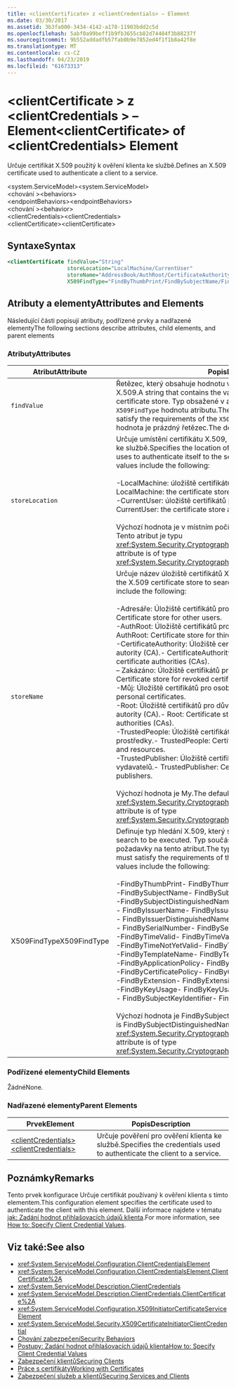 ```yaml
---
title: <clientCertificate> z <clientCredentials> – Element
ms.date: 03/30/2017
ms.assetid: 3b3fa000-3434-4142-a178-11903bdd2c5d
ms.openlocfilehash: 5abf0a99beff1b9fb3655cb82d74484f3b88237f
ms.sourcegitcommit: 9b552addadfb57fab0b9e7852ed4f1f1b8a42f8e
ms.translationtype: MT
ms.contentlocale: cs-CZ
ms.lasthandoff: 04/23/2019
ms.locfileid: "61673313"
---
```

# <a name="clientcertificate-of-clientcredentials-element"></a><span data-ttu-id="d34ee-102">\<clientCertificate > z \<clientCredentials > – Element</span><span class="sxs-lookup"><span data-stu-id="d34ee-102">\<clientCertificate> of \<clientCredentials> Element</span></span>
<span data-ttu-id="d34ee-103">Určuje certifikát X.509 použitý k ověření klienta ke službě.</span><span class="sxs-lookup"><span data-stu-id="d34ee-103">Defines an X.509 certificate used to authenticate a client to a service.</span></span>  
  
 <span data-ttu-id="d34ee-104">\<system.ServiceModel></span><span class="sxs-lookup"><span data-stu-id="d34ee-104">\<system.ServiceModel></span></span>  
<span data-ttu-id="d34ee-105">\<chování ></span><span class="sxs-lookup"><span data-stu-id="d34ee-105">\<behaviors></span></span>  
<span data-ttu-id="d34ee-106">\<endpointBehaviors></span><span class="sxs-lookup"><span data-stu-id="d34ee-106">\<endpointBehaviors></span></span>  
<span data-ttu-id="d34ee-107">\<chování ></span><span class="sxs-lookup"><span data-stu-id="d34ee-107">\<behavior></span></span>  
<span data-ttu-id="d34ee-108">\<clientCredentials></span><span class="sxs-lookup"><span data-stu-id="d34ee-108">\<clientCredentials></span></span>  
<span data-ttu-id="d34ee-109">\<clientCertificate></span><span class="sxs-lookup"><span data-stu-id="d34ee-109">\<clientCertificate></span></span>  
  
## <a name="syntax"></a><span data-ttu-id="d34ee-110">Syntaxe</span><span class="sxs-lookup"><span data-stu-id="d34ee-110">Syntax</span></span>  
  
```xml  
<clientCertificate findValue="String"
                   storeLocation="LocalMachine/CurrentUser"
                   storeName="AddressBook/AuthRoot/CertificateAuthority/Disallowed/My/Root/TrustedPeople/TrustedPublisher"
                   X509FindType="FindByThumbPrint/FindBySubjectName/FindBySubjectDistinguishedName/FindByIssuerName/FindByIssuerDistinguishedName/FindBySerialNumber/FindByTimeValid/FindByTimeNotYetValid/FindByTemplateName/FindByApplicationPolicy/FindByCertificatePolicy/FindByExtension/FindByKeyUsage/FindBySubjectKeyIdentifier" />
```  
  
## <a name="attributes-and-elements"></a><span data-ttu-id="d34ee-111">Atributy a elementy</span><span class="sxs-lookup"><span data-stu-id="d34ee-111">Attributes and Elements</span></span>  
 <span data-ttu-id="d34ee-112">Následující části popisují atributy, podřízené prvky a nadřazené elementy</span><span class="sxs-lookup"><span data-stu-id="d34ee-112">The following sections describe attributes, child elements, and parent elements</span></span>  
  
### <a name="attributes"></a><span data-ttu-id="d34ee-113">Atributy</span><span class="sxs-lookup"><span data-stu-id="d34ee-113">Attributes</span></span>  
  
|<span data-ttu-id="d34ee-114">Atribut</span><span class="sxs-lookup"><span data-stu-id="d34ee-114">Attribute</span></span>|<span data-ttu-id="d34ee-115">Popis</span><span class="sxs-lookup"><span data-stu-id="d34ee-115">Description</span></span>|  
|---------------|-----------------|  
|`findValue`|<span data-ttu-id="d34ee-116">Řetězec, který obsahuje hodnotu vyhledávání v úložišti certifikátů X.509.</span><span class="sxs-lookup"><span data-stu-id="d34ee-116">A string that contains the value to search for in the X.509 certificate store.</span></span> <span data-ttu-id="d34ee-117">Typ obsažené v atributu musí splňovat požadavky `X509FindType` hodnotu atributu.</span><span class="sxs-lookup"><span data-stu-id="d34ee-117">The type contained in the attribute must satisfy the requirements of the `X509FindType` attribute value.</span></span> <span data-ttu-id="d34ee-118">Výchozí hodnota je prázdný řetězec.</span><span class="sxs-lookup"><span data-stu-id="d34ee-118">The default is an empty string.</span></span>|  
|`storeLocation`|<span data-ttu-id="d34ee-119">Určuje umístění certifikátu X.509, který klient použije ke svému ověření ke službě.</span><span class="sxs-lookup"><span data-stu-id="d34ee-119">Specifies the location of the X.509 certificate that the client uses to authenticate itself to the service.</span></span> <span data-ttu-id="d34ee-120">Platné hodnoty patří:</span><span class="sxs-lookup"><span data-stu-id="d34ee-120">Valid values include the following:</span></span><br /><br /> <span data-ttu-id="d34ee-121">-LocalMachine: úložiště certifikátů přiřazené do místního počítače.</span><span class="sxs-lookup"><span data-stu-id="d34ee-121">-   LocalMachine: the certificate store assigned to the local machine.</span></span><br /><span data-ttu-id="d34ee-122">-CurrentUser: úložiště certifikátů přiřazené aktuálnímu uživateli.</span><span class="sxs-lookup"><span data-stu-id="d34ee-122">-   CurrentUser: the certificate store assigned to the current user.</span></span><br /><br /> <span data-ttu-id="d34ee-123">Výchozí hodnota je v místním počítači.</span><span class="sxs-lookup"><span data-stu-id="d34ee-123">The default is LocalMachine.</span></span> <span data-ttu-id="d34ee-124">Tento atribut je typu <xref:System.Security.Cryptography.X509Certificates.StoreLocation>.</span><span class="sxs-lookup"><span data-stu-id="d34ee-124">This attribute is of type <xref:System.Security.Cryptography.X509Certificates.StoreLocation>.</span></span>|  
|`storeName`|<span data-ttu-id="d34ee-125">Určuje název úložiště certifikátů X.509 pro hledání.</span><span class="sxs-lookup"><span data-stu-id="d34ee-125">Specifies the name of the X.509 certificate store to search.</span></span> <span data-ttu-id="d34ee-126">Platné hodnoty patří:</span><span class="sxs-lookup"><span data-stu-id="d34ee-126">Valid values include the following:</span></span><br /><br /> <span data-ttu-id="d34ee-127">-Adresáře: Úložiště certifikátů pro ostatní uživatele.</span><span class="sxs-lookup"><span data-stu-id="d34ee-127">-   AddressBook: Certificate store for other users.</span></span><br /><span data-ttu-id="d34ee-128">-AuthRoot: Úložiště certifikátů pro nezávislé certifikační autority (CA).</span><span class="sxs-lookup"><span data-stu-id="d34ee-128">-   AuthRoot: Certificate store for third-party certificate authorities (CAs).</span></span><br /><span data-ttu-id="d34ee-129">-CertificateAuthority: Úložiště certifikátů zprostředkující certifikační autority (CA).</span><span class="sxs-lookup"><span data-stu-id="d34ee-129">-   CertificateAuthority: Certificate store for intermediate certificate authorities (CAs).</span></span><br /><span data-ttu-id="d34ee-130">– Zakázáno: Úložiště certifikátů pro odvolaných certifikátů.</span><span class="sxs-lookup"><span data-stu-id="d34ee-130">-   Disallowed: Certificate store for revoked certificates.</span></span><br /><span data-ttu-id="d34ee-131">-Můj: Úložiště certifikátů pro osobní certifikáty.</span><span class="sxs-lookup"><span data-stu-id="d34ee-131">-   My: Certificate store for personal certificates.</span></span><br /><span data-ttu-id="d34ee-132">-Root: Úložiště certifikátů pro důvěryhodné kořenové certifikační autority (CA).</span><span class="sxs-lookup"><span data-stu-id="d34ee-132">-   Root: Certificate store for trusted root certificate authorities (CAs).</span></span><br /><span data-ttu-id="d34ee-133">-TrustedPeople: Úložiště certifikátů přímo důvěryhodných osob a prostředky.</span><span class="sxs-lookup"><span data-stu-id="d34ee-133">-   TrustedPeople: Certificate store for directly trusted people and resources.</span></span><br /><span data-ttu-id="d34ee-134">-TrustedPublisher: Úložiště certifikátů přímo důvěryhodných vydavatelů.</span><span class="sxs-lookup"><span data-stu-id="d34ee-134">-   TrustedPublisher: Certificate store for directly trusted publishers.</span></span><br /><br /> <span data-ttu-id="d34ee-135">Výchozí hodnota je My.</span><span class="sxs-lookup"><span data-stu-id="d34ee-135">The default is My.</span></span> <span data-ttu-id="d34ee-136">Tento atribut je typu <xref:System.Security.Cryptography.X509Certificates.StoreName>.</span><span class="sxs-lookup"><span data-stu-id="d34ee-136">This attribute is of type <xref:System.Security.Cryptography.X509Certificates.StoreName>.</span></span>|  
|<span data-ttu-id="d34ee-137">X509FindType</span><span class="sxs-lookup"><span data-stu-id="d34ee-137">X509FindType</span></span>|<span data-ttu-id="d34ee-138">Definuje typ hledání X.509, který se spustí.</span><span class="sxs-lookup"><span data-stu-id="d34ee-138">Defines the type of X.509 search to be executed.</span></span> <span data-ttu-id="d34ee-139">Typ součástí `findValue` atribut musí splňovat požadavky na tento atribut.</span><span class="sxs-lookup"><span data-stu-id="d34ee-139">The type contained in the `findValue` attribute must satisfy the requirements of this attribute.</span></span> <span data-ttu-id="d34ee-140">Platné hodnoty patří:</span><span class="sxs-lookup"><span data-stu-id="d34ee-140">Valid values include the following:</span></span><br /><br /> <span data-ttu-id="d34ee-141">-FindByThumbPrint</span><span class="sxs-lookup"><span data-stu-id="d34ee-141">-   FindByThumbPrint</span></span><br /><span data-ttu-id="d34ee-142">-FindBySubjectName</span><span class="sxs-lookup"><span data-stu-id="d34ee-142">-   FindBySubjectName</span></span><br /><span data-ttu-id="d34ee-143">-FindBySubjectDistinguishedName</span><span class="sxs-lookup"><span data-stu-id="d34ee-143">-   FindBySubjectDistinguishedName</span></span><br /><span data-ttu-id="d34ee-144">-   FindByIssuerName</span><span class="sxs-lookup"><span data-stu-id="d34ee-144">-   FindByIssuerName</span></span><br /><span data-ttu-id="d34ee-145">-   FindByIssuerDistinguishedName</span><span class="sxs-lookup"><span data-stu-id="d34ee-145">-   FindByIssuerDistinguishedName</span></span><br /><span data-ttu-id="d34ee-146">-   FindBySerialNumber</span><span class="sxs-lookup"><span data-stu-id="d34ee-146">-   FindBySerialNumber</span></span><br /><span data-ttu-id="d34ee-147">-FindByTimeValid</span><span class="sxs-lookup"><span data-stu-id="d34ee-147">-   FindByTimeValid</span></span><br /><span data-ttu-id="d34ee-148">-FindByTimeNotYetValid</span><span class="sxs-lookup"><span data-stu-id="d34ee-148">-   FindByTimeNotYetValid</span></span><br /><span data-ttu-id="d34ee-149">-FindByTemplateName</span><span class="sxs-lookup"><span data-stu-id="d34ee-149">-   FindByTemplateName</span></span><br /><span data-ttu-id="d34ee-150">-FindByApplicationPolicy</span><span class="sxs-lookup"><span data-stu-id="d34ee-150">-   FindByApplicationPolicy</span></span><br /><span data-ttu-id="d34ee-151">-FindByCertificatePolicy</span><span class="sxs-lookup"><span data-stu-id="d34ee-151">-   FindByCertificatePolicy</span></span><br /><span data-ttu-id="d34ee-152">-FindByExtension</span><span class="sxs-lookup"><span data-stu-id="d34ee-152">-   FindByExtension</span></span><br /><span data-ttu-id="d34ee-153">-FindByKeyUsage</span><span class="sxs-lookup"><span data-stu-id="d34ee-153">-   FindByKeyUsage</span></span><br /><span data-ttu-id="d34ee-154">-   FindBySubjectKeyIdentifier</span><span class="sxs-lookup"><span data-stu-id="d34ee-154">-   FindBySubjectKeyIdentifier</span></span><br /><br /> <span data-ttu-id="d34ee-155">Výchozí hodnota je FindBySubjectDistinguishedName.</span><span class="sxs-lookup"><span data-stu-id="d34ee-155">The default value is FindBySubjectDistinguishedName.</span></span> <span data-ttu-id="d34ee-156">Tento atribut je typu <xref:System.Security.Cryptography.X509Certificates.X509FindType>.</span><span class="sxs-lookup"><span data-stu-id="d34ee-156">This attribute is of type <xref:System.Security.Cryptography.X509Certificates.X509FindType>.</span></span>|  
  
### <a name="child-elements"></a><span data-ttu-id="d34ee-157">Podřízené elementy</span><span class="sxs-lookup"><span data-stu-id="d34ee-157">Child Elements</span></span>  
 <span data-ttu-id="d34ee-158">Žádné</span><span class="sxs-lookup"><span data-stu-id="d34ee-158">None.</span></span>  
  
### <a name="parent-elements"></a><span data-ttu-id="d34ee-159">Nadřazené elementy</span><span class="sxs-lookup"><span data-stu-id="d34ee-159">Parent Elements</span></span>  
  
|<span data-ttu-id="d34ee-160">Prvek</span><span class="sxs-lookup"><span data-stu-id="d34ee-160">Element</span></span>|<span data-ttu-id="d34ee-161">Popis</span><span class="sxs-lookup"><span data-stu-id="d34ee-161">Description</span></span>|  
|-------------|-----------------|  
|[<span data-ttu-id="d34ee-162">\<clientCredentials></span><span class="sxs-lookup"><span data-stu-id="d34ee-162">\<clientCredentials></span></span>](../../../../../docs/framework/configure-apps/file-schema/wcf/clientcredentials.md)|<span data-ttu-id="d34ee-163">Určuje pověření pro ověření klienta ke službě.</span><span class="sxs-lookup"><span data-stu-id="d34ee-163">Specifies the credentials used to authenticate the client to a service.</span></span>|  
  
## <a name="remarks"></a><span data-ttu-id="d34ee-164">Poznámky</span><span class="sxs-lookup"><span data-stu-id="d34ee-164">Remarks</span></span>  
 <span data-ttu-id="d34ee-165">Tento prvek konfigurace Určuje certifikát používaný k ověření klienta s tímto elementem.</span><span class="sxs-lookup"><span data-stu-id="d34ee-165">This configuration element specifies the certificate used to authenticate the client with this element.</span></span> <span data-ttu-id="d34ee-166">Další informace najdete v tématu [jak: Zadání hodnot přihlašovacích údajů klienta](../../../../../docs/framework/wcf/how-to-specify-client-credential-values.md).</span><span class="sxs-lookup"><span data-stu-id="d34ee-166">For more information, see [How to: Specify Client Credential Values](../../../../../docs/framework/wcf/how-to-specify-client-credential-values.md).</span></span>  
  
## <a name="see-also"></a><span data-ttu-id="d34ee-167">Viz také:</span><span class="sxs-lookup"><span data-stu-id="d34ee-167">See also</span></span>

- <xref:System.ServiceModel.Configuration.ClientCredentialsElement>
- <xref:System.ServiceModel.Configuration.ClientCredentialsElement.ClientCertificate%2A>
- <xref:System.ServiceModel.Description.ClientCredentials>
- <xref:System.ServiceModel.Description.ClientCredentials.ClientCertificate%2A>
- <xref:System.ServiceModel.Configuration.X509InitiatorCertificateServiceElement>
- <xref:System.ServiceModel.Security.X509CertificateInitiatorClientCredential>
- [<span data-ttu-id="d34ee-168">Chování zabezpečení</span><span class="sxs-lookup"><span data-stu-id="d34ee-168">Security Behaviors</span></span>](../../../../../docs/framework/wcf/feature-details/security-behaviors-in-wcf.md)
- [<span data-ttu-id="d34ee-169">Postupy: Zadání hodnot přihlašovacích údajů klienta</span><span class="sxs-lookup"><span data-stu-id="d34ee-169">How to: Specify Client Credential Values</span></span>](../../../../../docs/framework/wcf/how-to-specify-client-credential-values.md)
- [<span data-ttu-id="d34ee-170">Zabezpečení klientů</span><span class="sxs-lookup"><span data-stu-id="d34ee-170">Securing Clients</span></span>](../../../../../docs/framework/wcf/securing-clients.md)
- [<span data-ttu-id="d34ee-171">Práce s certifikáty</span><span class="sxs-lookup"><span data-stu-id="d34ee-171">Working with Certificates</span></span>](../../../../../docs/framework/wcf/feature-details/working-with-certificates.md)
- [<span data-ttu-id="d34ee-172">Zabezpečení služeb a klientů</span><span class="sxs-lookup"><span data-stu-id="d34ee-172">Securing Services and Clients</span></span>](../../../../../docs/framework/wcf/feature-details/securing-services-and-clients.md)
